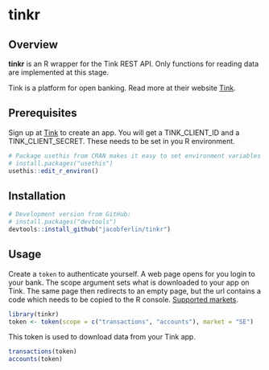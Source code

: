 
<!-- README.md is generated from README.Rmd. Please edit that file -->

# tinkr

## Overview

**tinkr** is an R wrapper for the Tink REST API. Only functions for
reading data are implemented at this stage.

Tink is a platform for open banking. Read more at their website
[Tink](https://docs.tink.com/).

## Prerequisites

Sign up at [Tink](https://docs.tink.com/) to create an app. You will get
a TINK\_CLIENT\_ID and a TINK\_CLIENT\_SECRET. These needs to be set in
you R environment.

``` r
# Package usethis from CRAN makes it easy to set environment variables
# install.packages("usethis")
usethis::edit_r_environ()
```

## Installation

``` r
# Development version from GitHub:
# install.packages("devtools")
devtools::install_github("jacobferlin/tinkr")
```

## Usage

Create a `token` to authenticate yourself. A web page opens for you
login to your bank. The scope argument sets what is downloaded to your
app on Tink. The same page then redirects to an empty page, but the url
contains a code which needs to be copied to the R console. [Supported
markets](https://docs.tink.com/resources/market-coverage).

``` r
library(tinkr)
token <- token(scope = c("transactions", "accounts"), market = "SE")
```

This token is used to download data from your Tink app.

``` r
transactions(token)
accounts(token)
```
